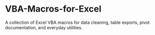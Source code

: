 # VBA-Macros-for-Excel
A collection of Excel VBA macros for data cleaning, table exports, pivot documentation, and everyday utilities.
